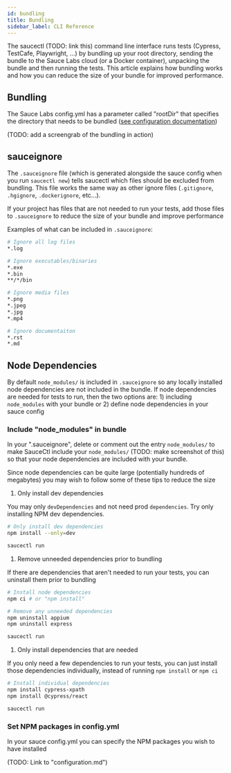 ```yaml
---
id: bundling
title: Bundling
sidebar_label: CLI Reference
---
```


The saucectl (TODO: link this) command line interface runs tests (Cypress, TestCafe, Playwright, ...) by bundling up your root directory, sending the bundle to the Sauce Labs cloud (or a Docker container), unpacking the bundle and then running the tests. This article explains how bundling works and how you can reduce the size of your bundle for improved performance.

## Bundling

The Sauce Labs config.yml has a parameter called "rootDir" that specifies the directory that needs to be bundled ([see configuration documentation](configuration.md))

(TODO: add a screengrab of the bundling in action)

## sauceignore

The `.sauceignore` file (which is generated alongside the sauce config when you run `saucectl new`) tells saucectl which files should be excluded from bundling. This file works the same way as other ignore files (`.gitignore`, `.hgignore`, `.dockerignore`, etc...).

If your project has files that are not needed to run your tests, add those files to `.sauceignore` to reduce the size of your bundle and improve performance

Examples of what can be included in `.sauceignore`:

```bash
# Ignore all log files
*.log

# Ignore executables/binaries
*.exe
*.bin
**/*/bin

# Ignore media files
*.png
*.jpeg
*.jpg
*.mp4

# Ignore documentaiton
*.rst
*.md
```

## Node Dependencies

By default `node_modules/` is included in `.sauceignore` so any locally installed node dependencies are not included in the bundle. If node dependencies are needed for tests to run, then the two options are: 1) including `node_modules` with your bundle or 2) define node dependencies in your sauce config

### Include "node_modules" in bundle

In your ".sauceignore", delete or comment out the entry `node_modules/` to make SauceCtl include your `node_modules/` (TODO: make screenshot of this) so that your node dependencies are included with your bundle.

Since node dependencies can be quite large (potentially hundreds of megabytes) you may wish to follow some of these tips to reduce the size

1. Only install dev dependencies

You may only `devDependencies` and not need prod `dependencies`. Try only installing NPM dev dependencies.

```bash
# Only install dev dependencies
npm install --only=dev

saucectl run
```

1. Remove unneeded dependencies prior to bundling

If there are dependencies that aren't needed to run your tests, you can uninstall them prior to bundling

```bash
# Install node dependencies
npm ci # or "npm install"

# Remove any unneeded dependencies
npm uninstall appium
npm uninstall express

saucectl run
```

1. Only install dependencies that are needed

If you only need a few dependencies to run your tests, you can just install those dependencies individually, instead of running `npm install` or `npm ci`

```bash
# Install individual dependencies
npm install cypress-xpath
npm install @cypress/react

saucectl run
```

### Set NPM packages in config.yml

In your sauce config.yml you can specify the NPM packages you wish to have installed

(TODO: Link to "configuration.md")